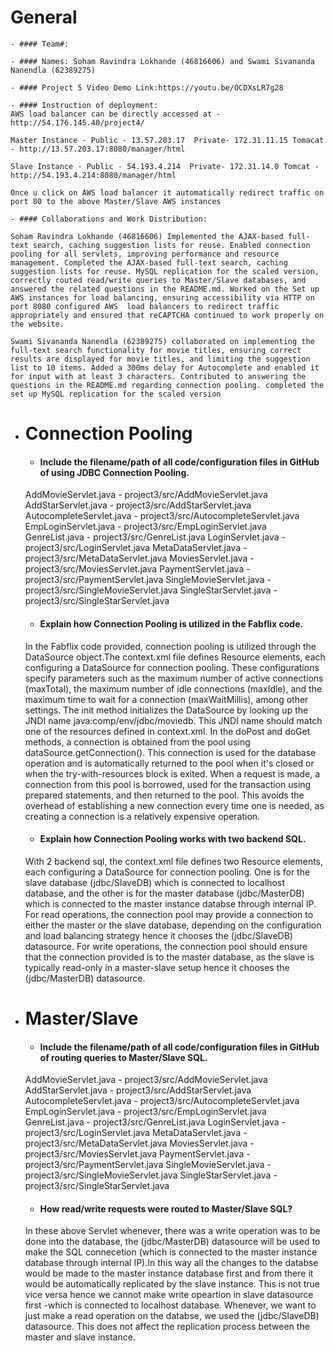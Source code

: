 # General
    - #### Team#:
    
    - #### Names: Soham Ravindra Lokhande (46816606) and Swami Sivananda Nanendla (62389275)
    
    - #### Project 5 Video Demo Link:https://youtu.be/OCDXsLR7g28

    - #### Instruction of deployment:
    AWS load balancer can be directly accessed at - http://54.176.145.40/project4/

    Master Instance - Public - 13.57.203.17  Private- 172.31.11.15 Tomacat - http://13.57.203.17:8080/manager/html

    Slave Instance - Public - 54.193.4.214  Private- 172.31.14.0 Tomcat - http://54.193.4.214:8080/manager/html

    Once u click on AWS load balancer it automatically redirect traffic on port 80 to the above Master/Slave AWS instances

    - #### Collaborations and Work Distribution:

    Soham Ravindra Lokhande (46816606) Implemented the AJAX-based full-text search, caching suggestion lists for reuse. Enabled connection pooling for all servlets, improving performance and resource management. Completed the AJAX-based full-text search, caching suggestion lists for reuse. MySQL replication for the scaled version, correctly routed read/write queries to Master/Slave databases, and answered the related questions in the README.md. Worked on the Set up AWS instances for load balancing, ensuring accessibility via HTTP on port 8080 configured AWS  load balancers to redirect traffic appropriately and ensured that reCAPTCHA continued to work properly on the website.

    Swami Sivananda Nanendla (62389275) collaborated on implementing the full-text search functionality for movie titles, ensuring correct results are displayed for movie titles, and limiting the suggestion list to 10 items. Added a 300ms delay for Autocomplete and enabled it for input with at least 3 characters. Contributed to answering the questions in the README.md regarding connection pooling. completed the set up MySQL replication for the scaled version


- # Connection Pooling
    - #### Include the filename/path of all code/configuration files in GitHub of using JDBC Connection Pooling.
    AddMovieServlet.java - project3/src/AddMovieServlet.java
    AddStarServlet.java  - project3/src/AddStarServlet.java
    AutocompleteServlet.java - project3/src/AutocompleteServlet.java
    EmpLoginServlet.java - project3/src/EmpLoginServlet.java
    GenreList.java - project3/src/GenreList.java
    LoginServlet.java - project3/src/LoginServlet.java
    MetaDataServlet.java - project3/src/MetaDataServlet.java
    MoviesServlet.java - project3/src/MoviesServlet.java
    PaymentServlet.java - project3/src/PaymentServlet.java
    SingleMovieServlet.java - project3/src/SingleMovieServlet.java
    SingleStarServlet.java - project3/src/SingleStarServlet.java
    
    - #### Explain how Connection Pooling is utilized in the Fabflix code.
    In the Fabflix code provided, connection pooling is utilized through the DataSource object.The context.xml file defines  Resource elements, each configuring a DataSource for connection pooling. These configurations specify parameters such as the maximum number of active connections (maxTotal), the maximum number of idle connections (maxIdle), and the maximum time to wait for a connection (maxWaitMillis), among other settings. The init method initializes the DataSource by looking up the JNDI name java:comp/env/jdbc/moviedb. This JNDI name should match one of the resources defined in context.xml. 
    In the doPost and doGet methods, a connection is obtained from the pool using dataSource.getConnection(). This connection is used for the database operation and is automatically returned to the pool when it's closed or when the try-with-resources block is exited. When a request is made, a connection from this pool is borrowed, used for the transaction using prepared statements, and then returned to the pool. This avoids the overhead of establishing a new connection every time one is needed, as creating a connection is a relatively expensive operation.
    
    - #### Explain how Connection Pooling works with two backend SQL.
    With 2 backend sql, the context.xml file defines two Resource elements, each configuring a DataSource for connection pooling. One is for the slave database (jdbc/SlaveDB) which is connected to localhost database, and the other is for the master database (jdbc/MasterDB) which is connected to the master instance databse through internal IP. For read operations, the connection pool may provide a connection to either the master or the slave database, depending on the configuration and load balancing strategy hence it chooses the (jdbc/SlaveDB) datasource. For write operations, the connection pool should ensure that the connection provided is to the master database, as the slave is typically read-only in a master-slave setup hence it chooses the (jdbc/MasterDB) datasource.
    

- # Master/Slave
    - #### Include the filename/path of all code/configuration files in GitHub of routing queries to Master/Slave SQL.
    AddMovieServlet.java - project3/src/AddMovieServlet.java
    AddStarServlet.java  - project3/src/AddStarServlet.java
    AutocompleteServlet.java - project3/src/AutocompleteServlet.java
    EmpLoginServlet.java - project3/src/EmpLoginServlet.java
    GenreList.java - project3/src/GenreList.java
    LoginServlet.java - project3/src/LoginServlet.java
    MetaDataServlet.java - project3/src/MetaDataServlet.java
    MoviesServlet.java - project3/src/MoviesServlet.java
    PaymentServlet.java - project3/src/PaymentServlet.java
    SingleMovieServlet.java - project3/src/SingleMovieServlet.java
    SingleStarServlet.java - project3/src/SingleStarServlet.java

    - #### How read/write requests were routed to Master/Slave SQL?
    In these above Servlet whenever, there was a write operation was to be done into the database, the (jdbc/MasterDB) datasource will be used to make the SQL connecetion (which is connected to the master instance database through internal IP).In this way all the changes to the databse would be made to the master instance database first and from there it would be automatically replicated by the slave instance. This is not true vice versa hence we cannot make write opeartion in slave datasource first -which is connected to localhost database. Whenever, we want to just make a read operation on the databse, we used the (jdbc/SlaveDB) datasource. This does not affect the replication process between the master and slave instance.
    

